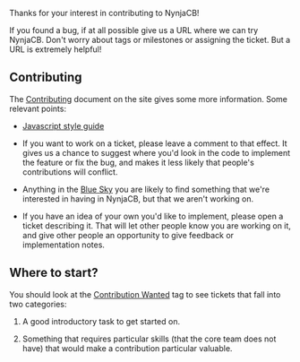 Thanks for your interest in contributing to NynjaCB!

If you found a bug, if at all possible give us a URL where we can try
NynjaCB.  Don't worry about tags or milestones or assigning the
ticket.  But a URL is extremely helpful!

## Contributing

The [Contributing](https://nynjacb.com/docs/contributing.html)
document on the site gives some more information.  Some relevant
points:

* [Javascript style guide](https://github.com/ianb/javascript)

* If you want to work on a ticket, please leave a comment to that
  effect.  It gives us a chance to suggest where you'd look in the
  code to implement the feature or fix the bug, and makes it less
  likely that people's contributions will conflict.

* Anything in the
  [Blue Sky](https://github.com/mozilla/nynjacb/issues?milestone=23&page=1&state=open)
  you are likely to find something that we're interested in having in
  NynjaCB, but that we aren't working on.

* If you have an idea of your own you'd like to implement, please open
  a ticket describing it.  That will let other people know you are
  working on it, and give other people an opportunity to give feedback
  or implementation notes.

## Where to start?

You should look at the
[Contribution Wanted](https://github.com/mozilla/nynjacb/issues?labels=contribution-wanted&milestone=&page=1&state=open)
tag to see tickets that fall into two categories:

1. A good introductory task to get started on.

2. Something that requires particular skills (that the core team does
   not have) that would make a contribution particular valuable.
